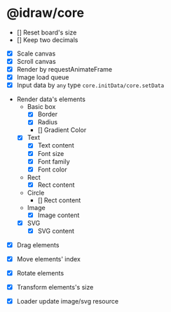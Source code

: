 # @idraw/core

* [] Reset board's size
* [] Keep two decimals
* [x] Scale canvas
* [x] Scroll canvas
* [x] Render by requestAnimateFrame
* [x] Image load queue
* [x] Input data by `any` type `core.initData/core.setData`
* Render data's elements
  * Basic box
    * [x] Border
    * [x] Radius
    * [] Gradient Color
  * [x] Text
    * [x] Text content
    * [x] Font size
    * [x] Font family
    * [x] Font color
  * Rect
    * [x] Rect content
  * Circle
    * [] Rect content
  * Image
    * [x] Image content
  * [x] SVG
    * [x] SVG content
* [x] Drag elements
* [x] Move elements' index
* [x] Rotate elements
* [x] Transform elements's size
* [X] Loader update image/svg resource

